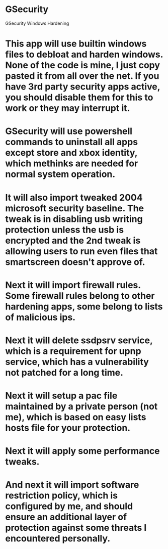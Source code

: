 # GSecurity
GSecurity Windows Hardening

# This app will use builtin windows files to debloat and harden windows. None of the code is mine, I just copy pasted it from all over the net. If you have 3rd party security apps active, you should disable them for this to work or they may interrupt it. 

# GSecurity will use powershell commands to uninstall all apps except store and xbox identity, which methinks are needed for normal system operation. 

# It will also import tweaked 2004 microsoft security baseline. The tweak is in disabling usb writing protection unless the usb is encrypted and the 2nd tweak is allowing users to run even files that smartscreen doesn't approve of. 

# Next it will import firewall rules. Some firewall rules belong to other hardening apps, some belong to lists of malicious ips. 

# Next it will delete ssdpsrv service, which is a requirement for upnp service, which has a vulnerability not patched for a long time.

# Next it will setup a pac file maintained by a private person (not me), which is based on easy lists hosts file for your protection. 

# Next it will apply some performance tweaks. 

# And next it will import software restriction policy, which is configured by me, and should ensure an additional layer of protection against some threats I encountered personally.
